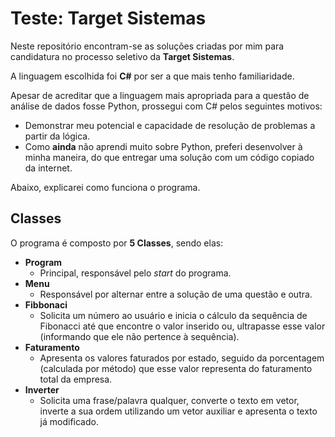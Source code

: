 # Teste: Target Sistemas

Neste repositório encontram-se as soluções criadas por mim para candidatura no processo seletivo da **Target Sistemas**.

A linguagem escolhida foi **C#** por ser a que mais tenho familiaridade. 

Apesar de acreditar que a linguagem mais apropriada para a questão de análise de dados fosse Python, prossegui com C# pelos seguintes motivos: 
 * Demonstrar meu potencial e capacidade de resolução de problemas a partir da lógica.
 * Como **ainda** não aprendi muito sobre Python, preferi desenvolver à minha maneira, do que entregar uma solução com um código copiado da internet. 

Abaixo, explicarei como funciona o programa.

## Classes
O programa é composto por **5 Classes**, sendo elas: 
* **Program** 
	* Principal, responsável pelo *start* do programa.
* **Menu**
	* Responsável por alternar entre a solução de uma questão e outra.
* **Fibbonaci** 
	* Solicita um número ao usuário e inicia o cálculo da sequência de Fibonacci até que encontre o valor inserido ou, ultrapasse esse valor (informando que ele não pertence à sequência).
* **Faturamento**
	* Apresenta os valores faturados por estado, seguido da porcentagem (calculada por método) que esse valor representa do faturamento total da empresa. 
* **Inverter**
	* Solicita uma frase/palavra qualquer, converte o texto em vetor, inverte a sua ordem utilizando um vetor auxiliar e apresenta o texto já modificado.
